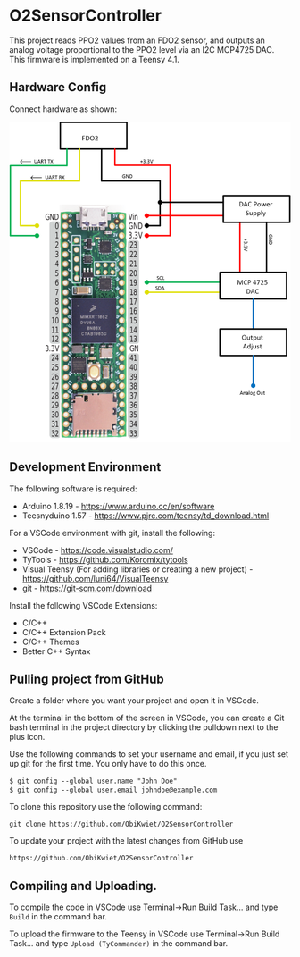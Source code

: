 # O2SensorController

This project reads PPO2 values from an FDO2 sensor, and outputs an analog voltage proportional to the PPO2 level via an I2C MCP4725 DAC. This firmware is implemented on a Teensy 4.1. 

## Hardware Config

Connect hardware as shown:

![Wiring Diagram](Documentation/O2SensorController.png)

## Development Environment
The following software is required: 

* Arduino 1.8.19 - https://www.arduino.cc/en/software
* Teesnyduino 1.57 - https://www.pjrc.com/teensy/td_download.html

For a VSCode environment with git, install the following: 

* VSCode - https://code.visualstudio.com/
* TyTools - https://github.com/Koromix/tytools
* Visual Teensy (For adding libraries or creating a new project) - https://github.com/luni64/VisualTeensy
* git - https://git-scm.com/download

Install the following VSCode Extensions: 

* C/C++
* C/C++ Extension Pack
* C/C++ Themes
* Better C++ Syntax

## Pulling project from GitHub

Create a folder where you want your project and open it in VSCode. 

At the terminal in the bottom of the screen in VSCode, you can create a Git bash terminal in the project directory by clicking the pulldown next to the plus icon. 

Use the following commands to set your username and email, if you just set up git for the first time. You only have to do this once. 

```
$ git config --global user.name "John Doe"
$ git config --global user.email johndoe@example.com
```

To clone this repository use the following command: 

```
git clone https://github.com/ObiKwiet/O2SensorController
```
To update your project with the latest changes from GitHub use

```
https://github.com/ObiKwiet/O2SensorController
```

## Compiling and Uploading.

To compile the code in VSCode use Terminal->Run Build Task... and type `Build` in the command bar.

To upload the firmware to the Teensy in VSCode use Terminal->Run Build Task... and type `Upload (TyCommander)` in the command bar.


